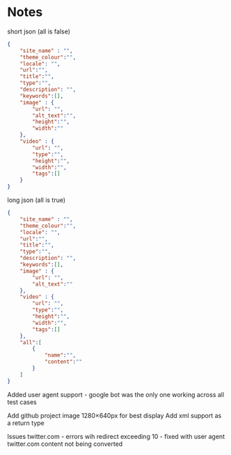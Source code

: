 # Notes

short json (all is false)

```json
{
    "site_name" : "",
    "theme_colour":"",
    "locale": "",
    "url":"",
    "title":"",
    "type":"",
    "description": "",
    "keywords":[],
    "image" : {
		"url": "",
		"alt_text":"",
        "height":"",
		"width":""
	},
	"video" : {
		"url": "",
		"type":"",
		"height":"",
		"width":"",
		"tags":[]
	}
}
```

long json (all is true)
```json
{
    "site_name" : "",
    "theme_colour":"",
    "locale": "",
    "url":"",
    "title":"",
    "type":"",
    "description": "",
    "keywords":[],
    "image" : {
		"url": "",
		"alt_text":""
	},
	"video" : {
		"url": "",
		"type":"",
		"height":"",
		"width":"",
		"tags":[]
	},
	"all":[
		{
			"name":"",
			"content":""
		}
	]
}
```

Added user agent support - google bot was the only one working across all test cases

Add github project image 1280×640px for best display
Add xml support as a return type

Issues
twitter.com - errors wih redirect exceeding 10 - fixed with user agent
twitter.com content not being converted
